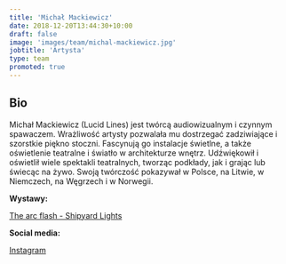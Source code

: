 ```yaml
---
title: 'Michał Mackiewicz'
date: 2018-12-20T13:44:30+10:00
draft: false
image: 'images/team/michal-mackiewicz.jpg'
jobtitle: 'Artysta'
type: team
promoted: true
---
```


## Bio

Michał Mackiewicz (Lucid Lines) jest twórcą audiowizualnym i czynnym spawaczem. Wrażliwość artysty pozwalała mu dostrzegać zadziwiające i szorstkie piękno stoczni. Fascynują go instalacje świetlne, a także oświetlenie teatralne i światło w architekturze wnętrz. Udźwiękowił i oświetlił wiele spektakli teatralnych, tworząc podkłady, jak i grając lub świecąc na żywo. Swoją twórczość pokazywał w Polsce, na Litwie, w Niemczech, na Węgrzech i w Norwegii.

**Wystawy:**

[The arc flash - Shipyard Lights](/wystawy/the-arc-flash)

**Social media:**

[Instagram](https://www.instagram.com/lucid_lines_mixedmedia/)